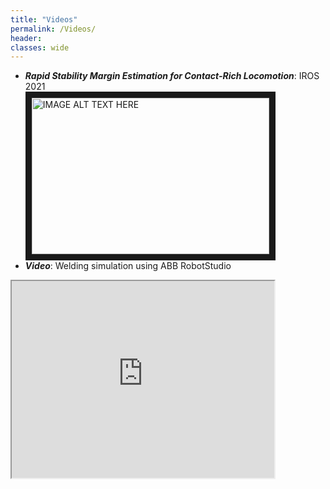 ```yaml
---
title: "Videos"
permalink: /Videos/
header:
classes: wide
---
```



-  ***Rapid Stability Margin Estimation for Contact-Rich Locomotion***: IROS 2021<br/>
<a href="https://www.youtube.com/watch?v=cg2Tme0t4QA
" target="_blank"><img src="http://img.youtube.com/vi/Q2uncjoH79M/0.jpg"
alt="IMAGE ALT TEXT HERE" width="380" height="250" border="10" /></a>
-   ***Video***: Welding simulation using ABB RobotStudio<br/>
<iframe width="420" height="315"
src="https://www.youtube.com/watch?v=cg2Tme0t4QA?autoplay=1">
</iframe>
